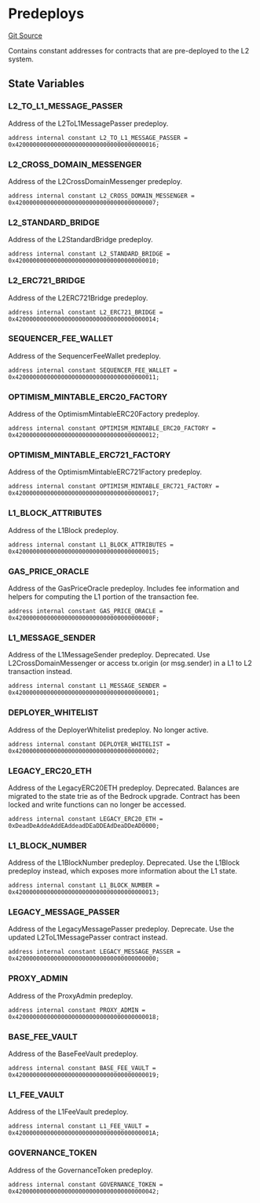 # Predeploys
[Git Source](https://github.com/ethereum-optimism/optimism/blob/f7b73857601914eeea6fc4c1ba46ae99ca744d97/contracts/libraries/Predeploys.sol)

Contains constant addresses for contracts that are pre-deployed to the L2 system.


## State Variables
### L2_TO_L1_MESSAGE_PASSER
Address of the L2ToL1MessagePasser predeploy.


```solidity
address internal constant L2_TO_L1_MESSAGE_PASSER = 0x4200000000000000000000000000000000000016;
```


### L2_CROSS_DOMAIN_MESSENGER
Address of the L2CrossDomainMessenger predeploy.


```solidity
address internal constant L2_CROSS_DOMAIN_MESSENGER = 0x4200000000000000000000000000000000000007;
```


### L2_STANDARD_BRIDGE
Address of the L2StandardBridge predeploy.


```solidity
address internal constant L2_STANDARD_BRIDGE = 0x4200000000000000000000000000000000000010;
```


### L2_ERC721_BRIDGE
Address of the L2ERC721Bridge predeploy.


```solidity
address internal constant L2_ERC721_BRIDGE = 0x4200000000000000000000000000000000000014;
```


### SEQUENCER_FEE_WALLET
Address of the SequencerFeeWallet predeploy.


```solidity
address internal constant SEQUENCER_FEE_WALLET = 0x4200000000000000000000000000000000000011;
```


### OPTIMISM_MINTABLE_ERC20_FACTORY
Address of the OptimismMintableERC20Factory predeploy.


```solidity
address internal constant OPTIMISM_MINTABLE_ERC20_FACTORY = 0x4200000000000000000000000000000000000012;
```


### OPTIMISM_MINTABLE_ERC721_FACTORY
Address of the OptimismMintableERC721Factory predeploy.


```solidity
address internal constant OPTIMISM_MINTABLE_ERC721_FACTORY = 0x4200000000000000000000000000000000000017;
```


### L1_BLOCK_ATTRIBUTES
Address of the L1Block predeploy.


```solidity
address internal constant L1_BLOCK_ATTRIBUTES = 0x4200000000000000000000000000000000000015;
```


### GAS_PRICE_ORACLE
Address of the GasPriceOracle predeploy. Includes fee information
and helpers for computing the L1 portion of the transaction fee.


```solidity
address internal constant GAS_PRICE_ORACLE = 0x420000000000000000000000000000000000000F;
```


### L1_MESSAGE_SENDER
Address of the L1MessageSender predeploy. Deprecated. Use L2CrossDomainMessenger
or access tx.origin (or msg.sender) in a L1 to L2 transaction instead.


```solidity
address internal constant L1_MESSAGE_SENDER = 0x4200000000000000000000000000000000000001;
```


### DEPLOYER_WHITELIST
Address of the DeployerWhitelist predeploy. No longer active.


```solidity
address internal constant DEPLOYER_WHITELIST = 0x4200000000000000000000000000000000000002;
```


### LEGACY_ERC20_ETH
Address of the LegacyERC20ETH predeploy. Deprecated. Balances are migrated to the
state trie as of the Bedrock upgrade. Contract has been locked and write functions
can no longer be accessed.


```solidity
address internal constant LEGACY_ERC20_ETH = 0xDeadDeAddeAddEAddeadDEaDDEAdDeaDDeAD0000;
```


### L1_BLOCK_NUMBER
Address of the L1BlockNumber predeploy. Deprecated. Use the L1Block predeploy
instead, which exposes more information about the L1 state.


```solidity
address internal constant L1_BLOCK_NUMBER = 0x4200000000000000000000000000000000000013;
```


### LEGACY_MESSAGE_PASSER
Address of the LegacyMessagePasser predeploy. Deprecate. Use the updated
L2ToL1MessagePasser contract instead.


```solidity
address internal constant LEGACY_MESSAGE_PASSER = 0x4200000000000000000000000000000000000000;
```


### PROXY_ADMIN
Address of the ProxyAdmin predeploy.


```solidity
address internal constant PROXY_ADMIN = 0x4200000000000000000000000000000000000018;
```


### BASE_FEE_VAULT
Address of the BaseFeeVault predeploy.


```solidity
address internal constant BASE_FEE_VAULT = 0x4200000000000000000000000000000000000019;
```


### L1_FEE_VAULT
Address of the L1FeeVault predeploy.


```solidity
address internal constant L1_FEE_VAULT = 0x420000000000000000000000000000000000001A;
```


### GOVERNANCE_TOKEN
Address of the GovernanceToken predeploy.


```solidity
address internal constant GOVERNANCE_TOKEN = 0x4200000000000000000000000000000000000042;
```


